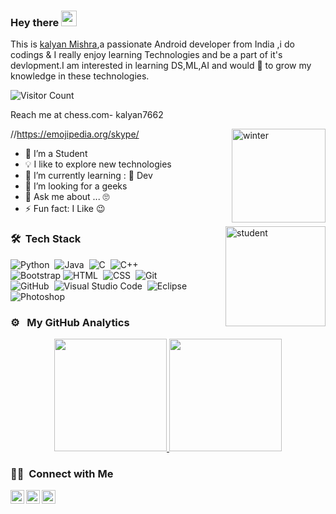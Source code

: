 ### Hey there <img src="https://media.giphy.com/media/hvRJCLFzcasrR4ia7z/giphy.gif" width="25px">

This is [kalyan Mishra](https://github.com/thekalyan001/),a passionate Android developer from India ,i do codings & I really enjoy learning Technologies and be a part of it's devlopment.I am interested in learning DS,ML,AI and would 💖 to grow my knowledge in these technologies. 

![Visitor Count](https://profile-counter.glitch.me/thekalyan001/count.svg)

Reach me at chess.com- kalyan7662
<!--
**thekalyan001/thekalyan001** is a ✨ _special_ ✨ repository because its `README.md` (this file) appears on your GitHub profile.

Here are some ideas to get you started:
-->
//https://emojipedia.org/skype/
 <img alt="winter" src="https://emojipedia-us.s3.amazonaws.com/source/skype/289/cloud-with-snow_1f328-fe0f.png" width="150" height="150" align="right"/>


- 🔭 I’m a Student
- 💡  I like to explore new technologies 
- 🌱 I’m currently learning : 📱 Dev
- 🤔 I’m looking for a geeks 
- 💬 Ask me about ... 🙄
- ⚡ Fun fact: I Like 😉

<!-- <img alt="Night Coding" src="https://media.giphy.com/media/pIU9Pr4vW9RUtaE5xd/giphy.gif" width="320" height="180" align="right"/>
 -->
 <img alt="student" src="https://emojipedia-us.s3.amazonaws.com/source/skype/289/blossom_1f33c.png" width="160" height="160" align="right"/>

### 🛠 &nbsp;Tech Stack

![Python](https://img.shields.io/badge/-Python-05122A?style=flat&logo=python)&nbsp;
![Java](https://img.shields.io/badge/-Java-05122A?style=flat&logo=Java&logoColor=FFA518)&nbsp;
![C](https://img.shields.io/badge/-C-05122A?style=flat&logo=C&logoColor=A8B9CC)&nbsp;
![C++](https://img.shields.io/badge/-C++-05122A?style=flat&logo=C%2B%2B&logoColor=00599C)&nbsp;\
![Bootstrap](https://img.shields.io/badge/-Bootstrap-05122A?style=flat&logo=bootstrap&logoColor=563D7C)
![HTML](https://img.shields.io/badge/-HTML-05122A?style=flat&logo=HTML5)&nbsp;
![CSS](https://img.shields.io/badge/-CSS-05122A?style=flat&logo=CSS3&logoColor=1572B6)&nbsp;
![Git](https://img.shields.io/badge/-Git-05122A?style=flat&logo=git)&nbsp;\
![GitHub](https://img.shields.io/badge/-GitHub-05122A?style=flat&logo=github)&nbsp;
![Visual Studio Code](https://img.shields.io/badge/-Visual%20Studio%20Code-05122A?style=flat&logo=visual-studio-code&logoColor=007ACC)&nbsp;
![Eclipse](https://img.shields.io/badge/-Eclipse-05122A?style=flat&logo=eclipse-ide&logoColor=2C2255)
![Photoshop](https://img.shields.io/badge/-Photoshop-05122A?style=flat&logo=adobe-photoshop)&nbsp;

<!--  github stat shower 
<p align="center"> <img src="https://github-readme-stats.vercel.app/api?username=thekalyan001&show_icons=true&theme=gotham" alt="kalyan mishra" />
-->
  
### ⚙️ &nbsp; My GitHub Analytics

<p align="center">
<a href="https://github.com/thekalyan001">
  <img height="180em" src="https://github-readme-stats.vercel.app/api?username=thekalyan001&show_icons=true&theme=gotham"/>
  <img height="180em" src="https://github-readme-stats-eight-theta.vercel.app/api/top-langs/?username=thekalyan001&layout=compact&langs_count=8&theme=algolia"/>
</a>
</p>


### 🤝🏻 &nbsp;Connect with Me
<a href="https://www.instagram.com/thekalyan001">
  <img align="left" alt="Kalyan mishra's | Instagram" width="22px" src="https://github.com/simple-icons/simple-icons/blob/develop/icons/instagram.svg" />
</a>
<a href="https://www.youtube.com/channel/UCkpvGLQDJ0oUCDyf7tyQwJg">
  <img align="left" alt="Kalyan Mishra's | Twitter" width="22px" src="https://raw.githubusercontent.com/peterthehan/peterthehan/master/assets/youtube.svg" />
</a>
<a href="https://in.linkedin.com/in/kalyan-mishra-b79982178?/">
  <img align="left" alt="Kalyan's LinkedIN" width="22px" src="https://raw.githubusercontent.com/peterthehan/peterthehan/master/assets/linkedin.svg" />
</a>




<!-- store tech stack

![Python](https://img.shields.io/badge/-Python-05122A?style=flat&logo=python)&nbsp;
![JavaScript](https://img.shields.io/badge/-JavaScript-05122A?style=flat&logo=javascript)&nbsp;
![Java](https://img.shields.io/badge/-Java-05122A?style=flat&logo=Java&logoColor=FFA518)&nbsp;
![C](https://img.shields.io/badge/-C-05122A?style=flat&logo=C&logoColor=A8B9CC)&nbsp;
![C++](https://img.shields.io/badge/-C++-05122A?style=flat&logo=C%2B%2B&logoColor=00599C)&nbsp;
![R (Statistics)](https://img.shields.io/badge/-R-05122A?style=flat&logo=R&logoColor=276DC3)\
![React](https://img.shields.io/badge/-React-05122A?style=flat&logo=react)&nbsp;
![Node.js](https://img.shields.io/badge/-Node.js-05122A?style=flat&logo=node.js)&nbsp;
![Django](https://img.shields.io/badge/-Django-05122A?style=flat&logo=django&logoColor=092E20)&nbsp;
![Flask](https://img.shields.io/badge/-Flask-05122A?style=flat&logo=flask)&nbsp;
![Bootstrap](https://img.shields.io/badge/-Bootstrap-05122A?style=flat&logo=bootstrap&logoColor=563D7C)\
![HTML](https://img.shields.io/badge/-HTML-05122A?style=flat&logo=HTML5)&nbsp;
![CSS](https://img.shields.io/badge/-CSS-05122A?style=flat&logo=CSS3&logoColor=1572B6)&nbsp;
![Git](https://img.shields.io/badge/-Git-05122A?style=flat&logo=git)&nbsp;
![GitHub](https://img.shields.io/badge/-GitHub-05122A?style=flat&logo=github)&nbsp;
![Markdown](https://img.shields.io/badge/-Markdown-05122A?style=flat&logo=markdown)\
![Visual Studio Code](https://img.shields.io/badge/-Visual%20Studio%20Code-05122A?style=flat&logo=visual-studio-code&logoColor=007ACC)&nbsp;
![RStudio](https://img.shields.io/badge/-RStudio-05122A?style=flat&logo=rstudio)&nbsp;
![Eclipse](https://img.shields.io/badge/-Eclipse-05122A?style=flat&logo=eclipse-ide&logoColor=2C2255)\
![Illustrator](https://img.shields.io/badge/-Illustrator-05122A?style=flat&logo=adobe-illustrator)&nbsp;
![Photoshop](https://img.shields.io/badge/-Photoshop-05122A?style=flat&logo=adobe-photoshop)&nbsp;
![InDesign](https://img.shields.io/badge/-InDesign-05122A?style=flat&logo=adobe-indesign)


-->
